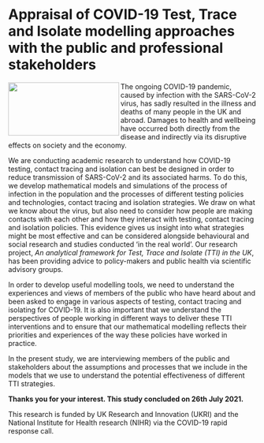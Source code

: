 # Appraisal of COVID-19 Test, Trace and Isolate modelling approaches with the public and professional stakeholders 

<img align="left" src="https://user-images.githubusercontent.com/82951871/123474744-53395400-d5f2-11eb-8142-4cd35cac9dbe.jpg" width="225" height="108">

The ongoing COVID-19 pandemic, caused by infection with the SARS-CoV-2 virus, has sadly resulted in the illness and deaths of many people in the UK and abroad. Damages to health and wellbeing have occurred both directly from the disease and indirectly via its disruptive effects on society and the economy.

We are conducting academic research to understand how COVID-19 testing, contact tracing and isolation can best be designed in order to reduce transmission of SARS-CoV-2 and its associated harms. To do this, we develop mathematical models and simulations of the process of infection in the population and the processes of different testing policies and technologies, contact tracing and isolation strategies. We draw on what we know about the virus, but also need to consider how people are making contacts with each other and how they interact with testing, contact tracing and isolation policies. This evidence gives us insight into what strategies might be most effective and can be considered alongside behavioural and social research and studies conducted ‘in the real world’. Our research project, *An analytical framework for Test, Trace and Isolate (TTI) in the UK*, has been providing advice to policy-makers and public health via scientific advisory groups.

In order to develop useful modelling tools, we need to understand the experiences and views of members of the public who have heard about and been asked to engage in various aspects of testing, contact tracing and isolating for COVID-19. It is also important that we understand the perspectives of people working in different ways to deliver these TTI interventions and to ensure that our mathematical modelling reflects their priorities and experiences of the way these policies have worked in practice.

In the present study, we are interviewing members of the public and stakeholders about the assumptions and processes that we include in the models that we use to understand the potential effectiveness of different TTI strategies.

**Thanks you for your interest. This study concluded on 26th July 2021.**

This research is funded by UK Research and Innovation (UKRI) and the National Institute for Health research (NIHR) via the COVID-19 rapid response call.
